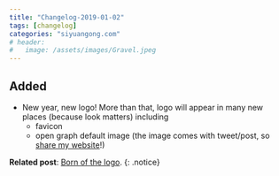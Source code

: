 ```yaml
---
title: "Changelog-2019-01-02"
tags: [changelog]
categories: "siyuangong.com"
# header:
#   image: /assets/images/Gravel.jpeg
---
```


## Added
- New year, new logo! More than that, logo will appear in many new places (because look matters) including
    - favicon
    - open graph default image (the image comes with tweet/post, so [share my website](https://www.facebook.com/sharer/sharer.php?u=https%3A%2F%2Fsiyuangong.com%2F)!)

**Related post**: [Born of the logo](). 
{: .notice}